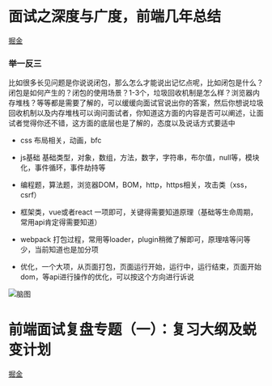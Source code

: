 # 面试之深度与广度，前端几年总结

[掘金](https://juejin.cn/post/6883748813664698376)

### 举一反三

比如很多长见问题是你说说闭包，那么怎么才能说出记忆点呢，比如闭包是什么？闭包是如何产生的？闭包的使用场景？1-3个，垃圾回收机制是怎么样？浏览器内存堆栈？等等都是需要了解的，可以缓缓向面试官说出你的答案，然后你想说垃圾回收机制以及内存堆栈可以询问面试者，你知道这方面的内容是否可以阐述，让面试者觉得你还不错，这方面的底层也是了解的，态度以及说话方式要适中

- css 布局相关，动画，bfc

- js基础 基础类型，对象，数组，方法，数字，字符串，布尔值，null等，模块化，事件循环，事件劫持等

- 编程题，算法题，浏览器DOM，BOM，http，https相关，攻击类（xss，csrf）

- 框架类，vue或者react 一项即可，关键得需要知道原理（基础等生命周期，常用api肯定得需要知道）

- webpack 打包过程，常用等loader，plugin稍微了解即可，原理啥等问等少，当前知道也是加分项

- 优化，一个大项，从页面打包，页面运行开始，运行中，运行结束，页面开始dom，等api进行操作的优化，可以按这个方向进行诉说

![脑图](https://p3-juejin.byteimg.com/tos-cn-i-k3u1fbpfcp/842c69397e5c48fb9719bd1144ecbe87~tplv-k3u1fbpfcp-zoom-in-crop-mark:1304:0:0:0.awebp)



# 前端面试复盘专题（一）：复习大纲及蜕变计划

[掘金](https://juejin.cn/post/6952491054100807694)

